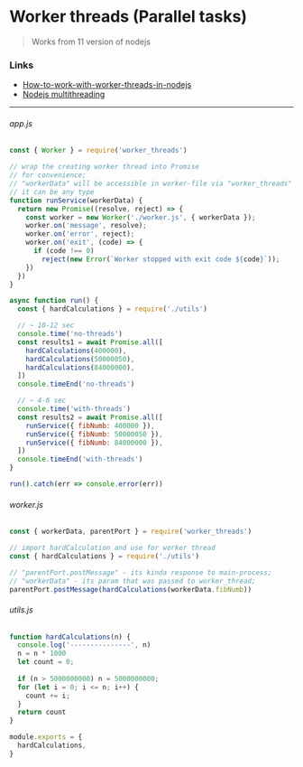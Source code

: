 # Worker threads (Parallel tasks)

> Works from 11 version of nodejs

### Links

* [How-to-work-with-worker-threads-in-nodejs](https://livecodestream.dev/post/how-to-work-with-worker-threads-in-nodejs/)
* [Nodejs multithreading](https://blog.logrocket.com/node-js-multithreading-worker-threads-why-they-matter/)

--- 

###### app.js
```js
const { Worker } = require('worker_threads')

// wrap the creating worker thread into Promise
// for convenience;
// "workerData" will be accessible in worker-file via "worker_threads" package
// it can be any type
function runService(workerData) {
  return new Promise((resolve, reject) => {
    const worker = new Worker('./worker.js', { workerData });
    worker.on('message', resolve);
    worker.on('error', reject);
    worker.on('exit', (code) => {
      if (code !== 0)
        reject(new Error(`Worker stopped with exit code ${code}`));
    })
  })
}

async function run() {
  const { hardCalculations } = require('./utils') 

  // ~ 10-12 sec
  console.time('no-threads')
  const results1 = await Promise.all([
    hardCalculations(400000),
    hardCalculations(50000050),
    hardCalculations(84000000),
  ])
  console.timeEnd('no-threads')

  // ~ 4-6 sec
  console.time('with-threads')
  const results2 = await Promise.all([
    runService({ fibNumb: 400000 }),
    runService({ fibNumb: 50000050 }),
    runService({ fibNumb: 84000000 }),
  ])
  console.timeEnd('with-threads')
}

run().catch(err => console.error(err))
```

###### worker.js

```js
const { workerData, parentPort } = require('worker_threads')

// import hardCalculation and use for worker thread
const { hardCalculations } = require('./utils')

// "parentPort.postMessage" - its kinda response to main-process;
// "workerData" - its param that was passed to worker_thread; 
parentPort.postMessage(hardCalculations(workerData.fibNumb))
```

###### utils.js

```js
function hardCalculations(n) {
  console.log('---------------', n)
  n = n * 1000
  let count = 0;
 
  if (n > 5000000000) n = 5000000000;
  for (let i = 0; i <= n; i++) {
    count += i;
  }
  return count
}

module.exports = {
  hardCalculations,
}
```
